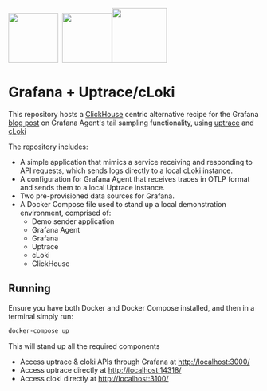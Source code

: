 <img src="https://docs.checkmk.com/latest/images/grafana_logo.png" height=100>&nbsp;&nbsp;<img src="https://user-images.githubusercontent.com/1423657/168049484-fa30a5e5-c9fc-41e1-a347-9c0e71e2c5a6.png" height=100><img src="https://user-images.githubusercontent.com/1423657/168049396-54f232d0-ba68-4b05-81bb-b086e3933394.png" height=110>




# Grafana + Uptrace/cLoki
This repository hosts a [ClickHouse](https://clickhouse.com) centric alternative recipe for the Grafana [blog post](https://grafana.com/blog/2022/05/11/an-introduction-to-trace-sampling-with-grafana-tempo-and-grafana-agent/?mdm=social&utm_source=li&utm_medium=social) on Grafana Agent's tail sampling functionality, using [uptrace](https://uptrace.dev) and [cLoki](https://cloki.org)


The repository includes:
* A simple application that mimics a service receiving and responding to API requests, which sends logs directly to a local cLoki instance.
* A configuration for Grafana Agent that receives traces in OTLP format and sends them to a local Uptrace instance.
* Two pre-provisioned data sources for Grafana.
* A Docker Compose file used to stand up a local demonstration environment, comprised of:
  * Demo sender application
  * Grafana Agent
  * Grafana
  * Uptrace
  * cLoki
  * ClickHouse

## Running

Ensure you have both Docker and Docker Compose installed, and then in a terminal simply run:
```bash
docker-compose up
```
This will stand up all the required components

- Access uptrace & cloki APIs through Grafana at [http://localhost:3000/](http://localhost:3000/)
- Access uptrace directly at [http://localhost:14318/](http://localhost:14318/)
- Access cloki directly at [http://localhost:3100/](http://localhost:14318/)

